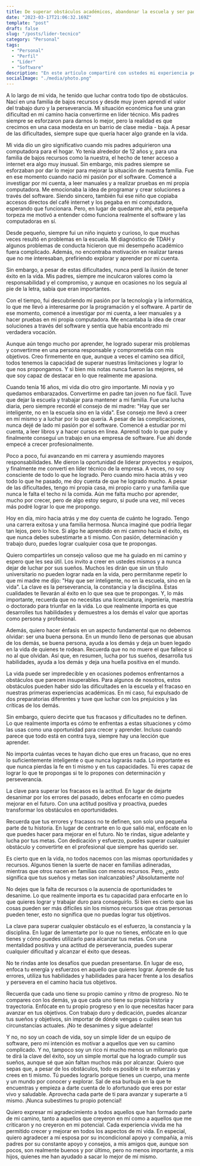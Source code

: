 ```yaml
---
title: De superar obstáculos académicos, abandonar la escuela y ser padre joven a convertirme en líder técnico en el mundo del software
date: "2023-03-17T21:06:32.169Z"
template: "post"
draft: false
slug: "/posts/lider-tecnico"
category: "Personal"
tags:
  - "Personal"
  - "Perfil"
  - "Líder"
  - "Software"
description: "En este artículo compartiré con ustedes mi experiencia personal sobre el camino que he recorrido para convertirme en líder, a pesar de enfrentar desafíos desde mi infancia como el bajo rendimiento académico en la escuela y los problemas económicos familiares. Mi objetivo es inspirar a aquellos que puedan estar pasando por situaciones similares y demostrar que es posible superar obstáculos y alcanzar el éxito en cualquier ámbito de la vida."
socialImage: "./media/photo.png"
---
```


A lo largo de mi vida, he tenido que luchar contra todo tipo de obstáculos. Nací en una familia de bajos recursos y desde muy joven aprendí el valor del trabajo duro y la perseverancia.
Mi situación económica fue una gran dificultad en mi camino hacia convertirme en líder técnico. Mis padres siempre se esforzaron para darnos lo mejor, pero la realidad es que crecimos en una casa modesta en un barrio de clase media - baja. A pesar de las dificultades, siempre supe que quería hacer algo grande en la vida.

Mi vida dio un giro significativo cuando mis padres adquirieron una computadora para el hogar. Yo tenía alrededor de 12 años y, para una familia de bajos recursos como la nuestra, el hecho de tener acceso a internet era algo muy inusual. Sin embargo, mis padres siempre se esforzaban por dar lo mejor para mejorar la situación de nuestra familia. Fue en ese momento cuando nació mi pasión por el software. Comencé a investigar por mi cuenta, a leer manuales y a realizar pruebas en mi propia computadora. Me emocionaba la idea de programar y crear soluciones a través del software. Siendo sincero, también fui ese niño que copiaba accesos directos del café internet y los pegaba en mi computadora, esperando que funcionara. Pero, en lugar de quedarme ahí, esta pequeña torpeza me motivó a entender cómo funciona realmente el software y las computadoras en sí.

Desde pequeño, siempre fui un niño inquieto y curioso, lo que muchas veces resultó en problemas en la escuela. Mi diagnóstico de TDAH y algunos problemas de conducta hicieron que mi desempeño académico fuera complicado. Además, no encontraba motivación en realizar tareas que no me interesaban, prefiriendo explorar y aprender por mi cuenta.

Sin embargo, a pesar de estas dificultades, nunca perdí la ilusión de tener éxito en la vida. Mis padres, siempre me inculcaron valores como la responsabilidad y el compromiso, y aunque en ocasiones no los seguía al pie de la letra, sabía que eran importantes.

Con el tiempo, fui descubriendo mi pasión por la tecnología y la informática, lo que me llevó a interesarme por la programación y el software. A partir de ese momento, comencé a investigar por mi cuenta, a leer manuales y a hacer pruebas en mi propia computadora. Me encantaba la idea de crear soluciones a través del software y sentía que había encontrado mi verdadera vocación.

Aunque aún tengo mucho por aprender, he logrado superar mis problemas y convertirme en una persona responsable y comprometida con mis objetivos. Creo firmemente en que, aunque a veces el camino sea difícil, todos tenemos la capacidad de superar nuestras limitaciones y lograr lo que nos propongamos. Y si bien mis notas nunca fueron las mejores, sé que soy capaz de destacar en lo que realmente me apasiona.

Cuando tenía 16 años, mi vida dio otro giro importante. Mi novia y yo quedamos embarazados. Convertirme en padre tan joven no fue fácil. Tuve que dejar la escuela y trabajar para mantener a mi familia. Fue una lucha diaria, pero siempre recordé el consejo de mi madre: "Hay que ser inteligente, no en la escuela sino en la vida". Ese consejo me llevó a creer en mí mismo y a luchar por lo que quería.
A pesar de las complicaciones, nunca dejé de lado mi pasión por el software. Comencé a estudiar por mi cuenta, a leer libros y a hacer cursos en línea. Aprendí todo lo que pude y finalmente conseguí un trabajo en una empresa de software. Fue ahí donde empecé a crecer profesionalmente.

Poco a poco, fui avanzando en mi carrera y asumiendo mayores responsabilidades. Me dieron la oportunidad de liderar proyectos y equipos, y finalmente me convertí en líder técnico de la empresa.
A veces, no soy consciente de todo lo que he logrado. Pero cuando miro hacia atrás y veo todo lo que he pasado, me doy cuenta de que he logrado mucho. A pesar de las dificultades, tengo mi propia casa, mi propio carro y una familia que nunca le falta el techo ni la comida. Aún me falta mucho por aprender, mucho por crecer, pero de algo estoy seguro, si pude una vez, mil veces más podré lograr lo que me propongo.

Hoy en día, miro hacia atrás y me doy cuenta de cuánto he logrado. Tengo una carrera exitosa y una familia hermosa. Nunca imaginé que podría llegar tan lejos, pero lo hice. Si algo he aprendido en mi camino hacia el éxito, es que nunca debes subestimarte a ti mismo. Con pasión, determinación y trabajo duro, puedes lograr cualquier cosa que te propongas.

Quiero compartirles un consejo valioso que me ha guiado en mi camino y espero que les sea útil. Los invito a creer en ustedes mismos y a nunca dejar de luchar por sus sueños. Muchos les dirán que sin un título universitario no pueden lograr nada en la vida, pero permítanme repetir lo que mi madre me dijo: "Hay que ser inteligente, no en la escuela, sino en la vida". La clave es la perseverancia, la constancia y la disciplina. Estas cualidades te llevarán al éxito en lo que sea que te propongas. Y, lo más importante, recuerda que no necesitas una licenciatura, ingeniería, maestría o doctorado para triunfar en la vida. Lo que realmente importa es que desarrolles tus habilidades y demuestres a los demás el valor que aportas como persona y profesional.

Además, quiero hacer énfasis en un aspecto fundamental que no debemos olvidar: ser una buena persona. En un mundo lleno de personas que abusan de los demás, se buena persona, ayuda a los demás y deja un buen legado en la vida de quienes te rodean. Recuerda que no no muere el que fallece si no al que olvidan. Así que, en resumen, lucha por tus sueños, desarrolla tus habilidades, ayuda a los demás y deja una huella positiva en el mundo.

La vida puede ser impredecible y en ocasiones podemos enfrentarnos a obstáculos que parecen insuperables. Para algunos de nosotros, estos obstáculos pueden haber sido las dificultades en la escuela y el fracaso en nuestras primeras experiencias académicas. En mi caso, fui expulsado de dos preparatorias diferentes y tuve que luchar con los prejuicios y las críticas de los demás.

Sin embargo, quiero decirte que tus fracasos y dificultades no te definen. Lo que realmente importa es cómo te enfrentas a estas situaciones y cómo las usas como una oportunidad para crecer y aprender. Incluso cuando parece que todo está en contra tuya, siempre hay una lección que aprender.

No importa cuántas veces te hayan dicho que eres un fracaso, que no eres lo suficientemente inteligente o que nunca lograrás nada. Lo importante es que nunca pierdas la fe en ti mismo y en tus capacidades. Tú eres capaz de lograr lo que te propongas si te lo propones con determinación y perseverancia.

La clave para superar los fracasos es la actitud. En lugar de dejarte desanimar por los errores del pasado, debes enfocarte en cómo puedes mejorar en el futuro. Con una actitud positiva y proactiva, puedes transformar los obstáculos en oportunidades.

Recuerda que tus errores y fracasos no te definen, son solo una pequeña parte de tu historia. En lugar de centrarte en lo que salió mal, enfócate en lo que puedes hacer para mejorar en el futuro. No te rindas, sigue adelante y lucha por tus metas. Con dedicación y esfuerzo, puedes superar cualquier obstáculo y convertirte en el profesional que siempre has querido ser.

Es cierto que en la vida, no todos nacemos con las mismas oportunidades y recursos. Algunos tienen la suerte de nacer en familias adineradas, mientras que otros nacen en familias con menos recursos. Pero, ¿esto significa que tus sueños y metas son inalcanzables? ¡Absolutamente no!

No dejes que la falta de recursos o la ausencia de oportunidades te desanime. Lo que realmente importa es tu capacidad para enfocarte en lo que quieres lograr y trabajar duro para conseguirlo. Si bien es cierto que las cosas pueden ser más difíciles sin los mismos recursos que otras personas pueden tener, esto no significa que no puedas lograr tus objetivos.

La clave para superar cualquier obstáculo es el esfuerzo, la constancia y la disciplina. En lugar de lamentarte por lo que no tienes, enfócate en lo que tienes y cómo puedes utilizarlo para alcanzar tus metas. Con una mentalidad positiva y una actitud de perseverancia, puedes superar cualquier dificultad y alcanzar el éxito que deseas.

No te rindas ante los desafíos que puedan presentarse. En lugar de eso, enfoca tu energía y esfuerzos en aquello que quieres lograr. Aprende de tus errores, utiliza tus habilidades y habilidades para hacer frente a los desafíos y persevera en el camino hacia tus objetivos.

Recuerda que cada uno tiene su propio camino y ritmo de progreso. No te compares con los demás, ya que cada uno tiene su propia historia y trayectoria. Enfócate en tu propio progreso y en lo que necesitas hacer para avanzar en tus objetivos. Con trabajo duro y dedicación, puedes alcanzar tus sueños y objetivos, sin importar de dónde vengas o cuáles sean tus circunstancias actuales. ¡No te desanimes y sigue adelante!

Y no, no soy un coach de vida, soy un simple líder de un equipo de software, pero mi intención es motivar a aquellos que ven su camino complicado. Y no, tampoco soy un rico ni mucho menos un millonario que te dirá la clave del éxito, soy un simple mortal que ha logrado cumplir sus sueños, aunque sé que aún faltan muchos más por alcanzar. Quiero que sepas que, a pesar de los obstáculos, todo es posible si te esfuerzas y crees en ti mismo. Tú puedes lograrlo porque tienes un cuerpo, una mente y un mundo por conocer y explorar. Sal de esa burbuja en la que te encuentras y empieza a darte cuenta de lo afortunado que eres por estar vivo y saludable. Aprovecha cada parte de ti para avanzar y superarte a ti mismo. ¡Nunca subestimes tu propio potencial!

Quiero expresar mi agradecimiento a todos aquellos que han formado parte de mi camino, tanto a aquellos que creyeron en mí como a aquellos que me criticaron y no creyeron en mi potencial. Cada experiencia vivida me ha permitido crecer y mejorar en todos los aspectos de mi vida. En especial, quiero agradecer a mi esposa por su incondicional apoyo y compañía, a mis padres por su constante apoyo y consejos, a mis amigos que, aunque son pocos, son realmente buenos y por último, pero no menos importante, a mis hijos, quienes me han ayudado a sacar lo mejor de mí mismo.
